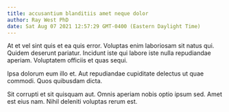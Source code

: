 ```yaml
---
title: accusantium blanditiis amet neque dolor
author: Ray West PhD
date: Sat Aug 07 2021 12:57:29 GMT-0400 (Eastern Daylight Time)
---
```

At et vel sint quis et ea quis error. Voluptas enim laboriosam sit natus qui. Quidem deserunt pariatur. Incidunt iste qui labore iste nulla repudiandae aperiam. Voluptatem officiis et quas sequi.

 Ipsa dolorum eum illo et. Aut repudiandae cupiditate delectus ut quae commodi. Quos quibusdam dicta.

 Sit corrupti et sit quisquam aut. Omnis aperiam nobis optio ipsum sed. Amet est eius nam. Nihil deleniti voluptas rerum est.